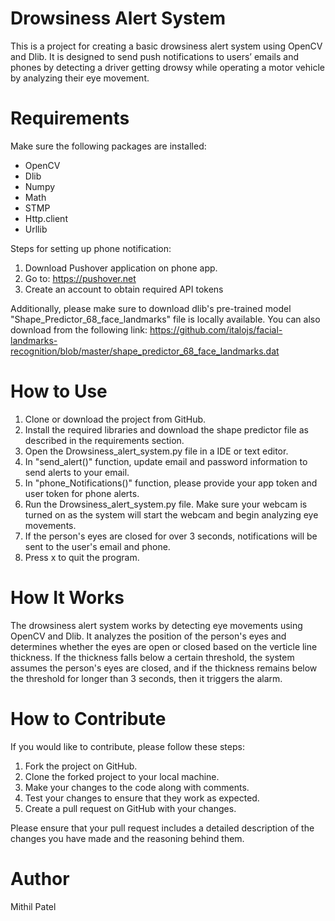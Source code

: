 # Drowsiness Alert System

This is a project for creating a basic drowsiness alert system using OpenCV and Dlib. It is designed to send push notifications to users’ emails and phones by detecting a driver getting drowsy while operating a motor vehicle by analyzing their eye movement.

# Requirements
Make sure the following packages are installed:
- OpenCV
- Dlib
- Numpy
- Math
- STMP 
- Http.client
- Urllib

Steps for setting up phone notification:
1. Download Pushover application on phone app.
2. Go to: https://pushover.net
3. Create an account to obtain required API tokens


Additionally, please make sure to download dlib's pre-trained model "Shape_Predictor_68_face_landmarks" file is locally available. 
You can also download from the following link: https://github.com/italojs/facial-landmarks-recognition/blob/master/shape_predictor_68_face_landmarks.dat

# How to Use
1. Clone or download the project from GitHub.
2. Install the required libraries and download the shape predictor file as described in the requirements section.
3. Open the Drowsiness_alert_system.py file in a IDE or text editor.
4. In "send_alert()" function, update email and password information to send alerts to your email.
5. In "phone_Notifications()" function, please provide your app token and user token for phone alerts.
6. Run the Drowsiness_alert_system.py file. Make sure your webcam is turned on as the system will start the webcam and begin analyzing eye movements.
7. If the person's eyes are closed for over 3 seconds, notifications will be sent to the user's email and phone.
8. Press x to quit the program.

# How It Works
The drowsiness alert system works by detecting eye movements using OpenCV and Dlib. It analyzes the position of the person's eyes and determines whether 
the eyes are open or closed based on the verticle line thickness. If the thickness falls below a certain threshold, the system assumes the person's eyes
are closed, and if the thickness remains below the threshold for longer than 3 seconds, then it triggers the alarm.

# How to Contribute
If you would like to contribute, please follow these steps:

1. Fork the project on GitHub.
2. Clone the forked project to your local machine.
3. Make your changes to the code along with comments.
4. Test your changes to ensure that they work as expected.
5. Create a pull request on GitHub with your changes.

Please ensure that your pull request includes a detailed description of the changes you have made and the reasoning behind them. 

# Author 
Mithil Patel

